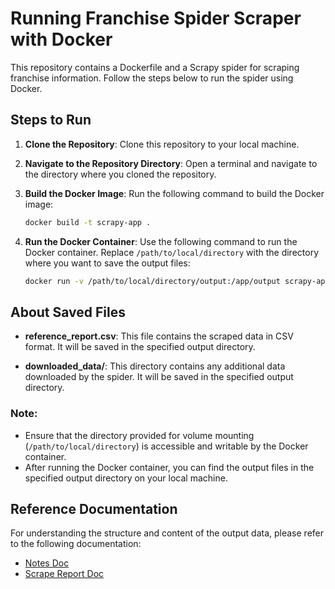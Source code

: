 # Running Franchise Spider Scraper with Docker

This repository contains a Dockerfile and a Scrapy spider for scraping franchise information. Follow the steps below to run the spider using Docker.

## Steps to Run

1. **Clone the Repository**: Clone this repository to your local machine.

2. **Navigate to the Repository Directory**: Open a terminal and navigate to the directory where you cloned the repository.

3. **Build the Docker Image**: Run the following command to build the Docker image:

    ```bash
    docker build -t scrapy-app .
    ```

4. **Run the Docker Container**: Use the following command to run the Docker container. Replace `/path/to/local/directory` with the directory where you want to save the output files:

    ```bash
    docker run -v /path/to/local/directory/output:/app/output scrapy-app
    ```

## About Saved Files

- **reference_report.csv**: This file contains the scraped data in CSV format. It will be saved in the specified output directory.

- **downloaded_data/**: This directory contains any additional data downloaded by the spider. It will be saved in the specified output directory.

### Note:

- Ensure that the directory provided for volume mounting (`/path/to/local/directory`) is accessible and writable by the Docker container.
- After running the Docker container, you can find the output files in the specified output directory on your local machine.

## Reference Documentation

For understanding the structure and content of the output data, please refer to the following documentation:

- [Notes Doc](https://docs.google.com/document/d/1prsJgQHLV1x2Bi2i74Kv5ZD_3_E6rc5FG6qHU45uNec/edit?usp=sharing)
- [Scrape Report Doc](https://docs.google.com/document/d/1vGhceUd_91wUktXpdtU40IPjIQj0GiLas477Nlgau4s/edit?usp=sharing)

